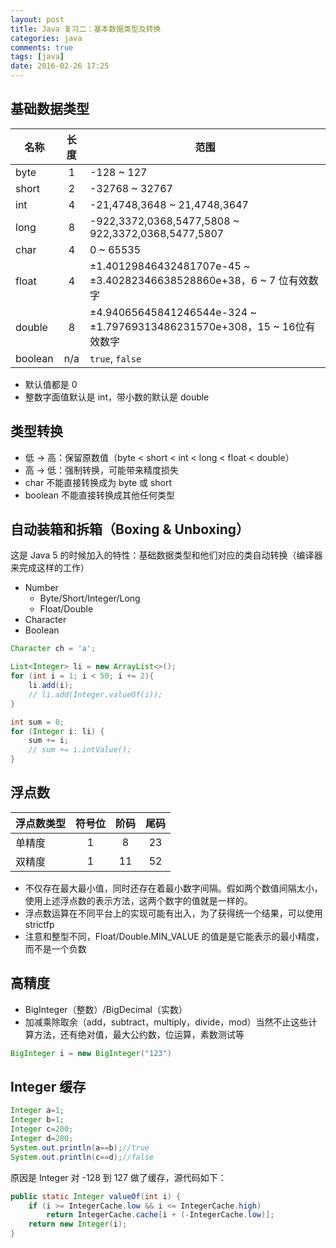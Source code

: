 ```yaml
---
layout: post
title: Java 复习二：基本数据类型及转换
categories: java
comments: true
tags: [java]
date: 2016-02-26 17:25
---
```


## 基础数据类型

|名称|长度|范围|
|---|:-:|---|
|byte	|1| -128 ~ 127 						|
|short	|2| -32768 ~ 32767 					|
|int	|4| -21,4748,3648 ~ 21,4748,3647 	|
|long	|8| -922,3372,0368,5477,5808 ~ 922,3372,0368,5477,5807 |
|char	|4| 0 ~ 65535 						|
|float	|4|	±1.40129846432481707e-45 ~ ±3.40282346638528860e+38，6 ~ 7 位有效数字|
|double	|8|	±4.94065645841246544e-324 ~ ±1.79769313486231570e+308，15 ~ 16位有效数字|
|boolean|n/a| `true`, `false`				|

* 默认值都是 0
* 整数字面值默认是 int，带小数的默认是 double

## 类型转换

* 低 → 高：保留原数值（byte < short < int < long < float < double）
* 高 → 低：强制转换，可能带来精度损失
* char 不能直接转换成为 byte 或 short
* boolean 不能直接转换成其他任何类型


## 自动装箱和拆箱（Boxing & Unboxing）

这是 Java 5 的时候加入的特性：基础数据类型和他们对应的类自动转换（编译器来完成这样的工作）

* Number
  * Byte/Short/Integer/Long
  * Float/Double
* Character
* Boolean

```java
Character ch = 'a';

List<Integer> li = new ArrayList<>();
for (int i = 1; i < 50; i += 2){
	li.add(i);
	// li.add(Integer.valueOf(i));
}

int sum = 0;
for (Integer i: li) {
	sum += i;
	// sum += i.intValue();
}
```

## 浮点数

| 浮点数类型 	| 符号位 	| 阶码 	| 尾码 	|
|---|:-:|:-:|:-:|
| 单精度		| 1 		| 8		| 23 	|
| 双精度		| 1 		| 11 	| 52	|

* 不仅存在最大最小值，同时还存在着最小数字间隔。假如两个数值间隔太小，使用上述浮点数的表示方法，这两个数字的值就是一样的。
* 浮点数运算在不同平台上的实现可能有出入，为了获得统一个结果，可以使用 strictfp
* 注意和整型不同，Float/Double.MIN_VALUE 的值是是它能表示的最小精度，而不是一个负数

## 高精度

* BigInteger（整数）/BigDecimal（实数）
* 加减乘除取余（add，subtract，multiply，divide，mod）当然不止这些计算方法，还有绝对值，最大公约数，位运算，素数测试等

```java
BigInteger i = new BigInteger("123")
```



## Integer 缓存

```java
Integer a=1;
Integer b=1;
Integer c=200;
Integer d=200;
System.out.println(a==b);//true
System.out.println(c==d);//false
```

原因是 Integer 对 -128 到 127 做了缓存，源代码如下：

```java
public static Integer valueOf(int i) {
    if (i >= IntegerCache.low && i <= IntegerCache.high)
        return IntegerCache.cache[i + (-IntegerCache.low)];
    return new Integer(i);
}
```
